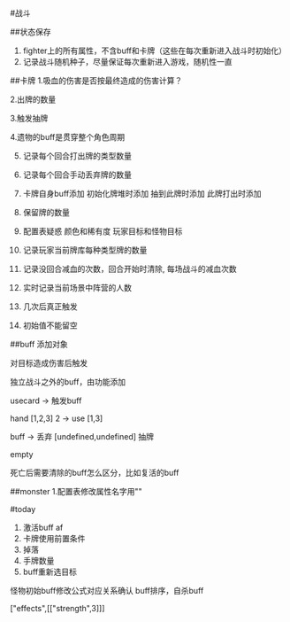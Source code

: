 #战斗

##状态保存
1. fighter上的所有属性，不含buff和卡牌（这些在每次重新进入战斗时初始化）
2. 记录战斗随机种子，尽量保证每次重新进入游戏，随机性一直


##卡牌
1.吸血的伤害是否按最终造成的伤害计算？

2.出牌的数量

3.触发抽牌

4.遗物的buff是贯穿整个角色周期

5. 记录每个回合打出牌的类型数量 
6. 记录每个回合手动丢弃牌的数量

7. 卡牌自身buff添加
    初始化牌堆时添加
    抽到此牌时添加
    此牌打出时添加

8. 保留牌的数量

9. 配置表疑惑
    颜色和稀有度
    玩家目标和怪物目标

10. 记录玩家当前牌库每种类型牌的数量

11. 记录没回合减血的次数，回合开始时清除, 每场战斗的减血次数

12. 实时记录当前场景中阵营的人数

13. 几次后真正触发

14. 初始值不能留空

##buff
添加对象

对目标造成伤害后触发

独立战斗之外的buff，由功能添加

usecard -> 触发buff 

hand [1,2,3]
2 -> use [1,3]

buff -> 丢弃 [undefined,undefined]
        抽牌


empty

死亡后需要清除的buff怎么区分，比如复活的buff

##monster
1.配置表修改属性名字用""


#today
1. 激活buff af
2. 卡牌使用前置条件
3. 掉落
4. 手牌数量
5. buff重新选目标

怪物初始buff修改公式对应关系确认
buff排序，自杀buff

["effects",[["strength",3]]]